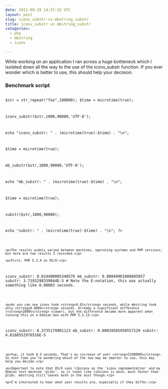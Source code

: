 ```yaml
---
date: 2011-09-29 14:57:15 UTC
layout: post
slug: iconv_substr-vs-mbstring_substr
title: iconv_substr vs mbstring_substr
categories:
  - php
  - mbstring
  - iconv

---
```

<p>While working on an application I ran across a huge bottleneck which I isolated down all the way to the use of the iconv_substr function. If you ever wonder which is better to use, this should help your decision:</p>

<h3>Benchmark script</h3>

<code lang="php">
<?php

$str = str_repeat("foo",100000);
$time = microtime(true);

iconv_substr($str,1000,90000,'UTF-8');

echo "iconv_substr: " . (microtime(true)-$time) . "\n";

$time = microtime(true);

mb_substr($str,1000,90000,'UTF-8');

echo "mb_substr: " . (microtime(true)-$time) . "\n";

$time = microtime(true);

substr($str,1000,90000);

echo "substr: " . (microtime(true)-$time) . "\n";
?>
```

<p>The results widely varied between machines, operating systems and PHP versions; but here are two results I recorded.</p>

<p>First, PHP 5.3.4 on OS/X:</p>

```

iconv_substr: 0.014400005340576
mb_substr: 0.00049901008605957
substr: 3.7193298339844E-5  # Note the E-notation, this was actually something like 0.00003 seconds.
```

<p>As you can see iconv took <strong>0.01</strong> seconds, while mbstring took only <strong>0.0004</strong> seconds. Already a significant difference (<strong>2800%</strong> slower), but the difference became more apparent when running this on a Debian box with PHP 5.2.13.</p>

```

iconv_substr: 8.3735179901123
mb_substr: 0.00039505958557129
substr: 4.8160552978516E-5
```

<p>Yup, it took 8.3 seconds. That's an increase of over <strong>2100000%</strong>. So next time you're wondering which of the two may be smarter to use, this may help you decide.</p>

<p>Important to note that OS/X uses libiconv as the 'iconv implementation' and my Debian test machine 'glibc', so it looks like libiconv is much, much faster than glibc. mbstring still leaves both in the dust though.</p>

<p>I'm interested to hear what your results are, especially if they differ.</p>